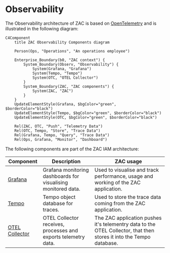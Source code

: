 # Observability

The Observability architecture of ZAC is based on [OpenTelemetry](https://opentelemetry.io/) and is illustrated in the following diagram:

```mermaid
C4Component
    title ZAC Observability Components diagram

    Person(Ops, "Operations", "An operations employee")

    Enterprise_Boundary(b0, "ZAC context") {
        System_Boundary(Observ, "Observability") {
            System(Grafana, "Grafana")
            System(Tempo, "Tempo")
            System(OTC, "OTEL Collector")
        }
        System_Boundary(ZAC, "ZAC components") {
            System(ZAC, "ZAC")
        }
    }
    UpdateElementStyle(Grafana, $bgColor="green", $borderColor="black")
    UpdateElementStyle(Tempo, $bgColor="green", $borderColor="black")
    UpdateElementStyle(OTC, $bgColor="green", $borderColor="black")

    Rel(ZAC, OTC, "Push", "Telemetry Data")
    Rel(OTC, Tempo, "Store", "Trace Data")
    Rel(Grafana, Tempo, "Query", "Trace Data")
    Rel(Ops, Grafana, "Monitor", "Dashboard")

```

The following components are part of the ZAC IAM architecture:

| Component                                                   | Description                                                     | ZAC usage                                                                                                           |
|-------------------------------------------------------------|-----------------------------------------------------------------|---------------------------------------------------------------------------------------------------------------------|
| [Grafana](https://grafana.com/)                             | Grafana monitoring dashboards for visualising monitored data.   | Used to visualise and track performance, usage and working of the ZAC application.  |
| [Tempo](https://grafana.com/docs/tempo/latest/)             | Tempo object database for traces.                               | Used to store the trace data coming from the ZAC application.                                                       |
| [OTEL Collector](https://opentelemetry.io/docs/collector/)  | OTEL Collector receives, processes and exports telemetry data.  | The ZAC application pushes it's telementry data to the OTEL Collector, that then stores it into the Tempo database. | 


